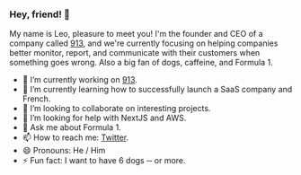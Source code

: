 ### Hey, friend! 👋
My name is Leo, pleasure to meet you! I'm the founder and CEO of a company called [913](https://913hq.com), and we're currently focusing on helping companies better monitor, report, and communicate with their customers when something goes wrong. Also a big fan of dogs, caffeine, and Formula 1.

<!--
**leodrummond/leodrummond** is a ✨ _special_ ✨ repository because its `README.md` (this file) appears on your GitHub profile. -->

- 🔭 I’m currently working on [913](https://www.913hq.com).
- 🌱 I’m currently learning how to successfully launch a SaaS company and French.
- 👯 I’m looking to collaborate on interesting projects.
- 🤔 I’m looking for help with NextJS and AWS.
- 💬 Ask me about Formula 1.
- 📫 How to reach me: [Twitter](https://twitter.com/leomdrummond).
- 😄 Pronouns: He / Him
- ⚡ Fun fact: I want to have 6 dogs ─ or more.
